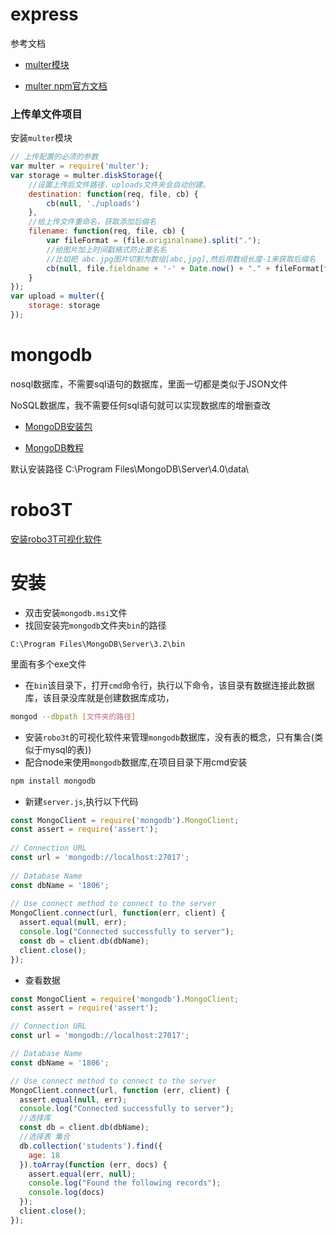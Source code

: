 # express

参考文档

- [multer模块](https://github.com/Wscats/node-tutorial/tree/master/uploadFiles)

- [multer npm官方文档](https://www.npmjs.com/package/multer)

### 上传单文件项目

安装`multer`模块
```js
// 上传配置的必须的参数
var multer = require('multer');
var storage = multer.diskStorage({
	//设置上传后文件路径，uploads文件夹会自动创建。
	destination: function(req, file, cb) {
		cb(null, './uploads')
	},
	//给上传文件重命名，获取添加后缀名
	filename: function(req, file, cb) {
		var fileFormat = (file.originalname).split(".");
		//给图片加上时间戳格式防止重名名
		//比如把 abc.jpg图片切割为数组[abc,jpg],然后用数组长度-1来获取后缀名
		cb(null, file.fieldname + '-' + Date.now() + "." + fileFormat[fileFormat.length - 1]);
	}
});
var upload = multer({
	storage: storage
});
```

# mongodb

nosql数据库，不需要sql语句的数据库，里面一切都是类似于JSON文件

NoSQL数据库，我不需要任何sql语句就可以实现数据库的增删查改

- [MongoDB安装包](https://www.mongodb.com/download-center/community)

- [MongoDB教程](https://github.com/Wscats/node-tutorial/issues/20)

默认安装路径
C:\Program Files\MongoDB\Server\4.0\data\

# robo3T

[安装robo3T可视化软件](https://robomongo.org/)

# 安装


- 双击安装`mongodb.msi`文件
- 找回安装完`mongodb`文件夹`bin`的路径
```
C:\Program Files\MongoDB\Server\3.2\bin
```
里面有多个exe文件
- 在`bin`该目录下，打开`cmd`命令行，执行以下命令，该目录有数据连接此数据库，该目录没库就是创建数据库成功，
```bash
mongod --dbpath [文件夹的路径]
```
- 安装`robo3t`的可视化软件来管理`mongodb`数据库，没有表的概念，只有集合(类似于mysql的表))
- 配合node来使用`mongodb`数据库,在项目目录下用cmd安装
```bash
npm install mongodb
```
- 新建`server.js`,执行以下代码
```js
const MongoClient = require('mongodb').MongoClient;
const assert = require('assert');
 
// Connection URL
const url = 'mongodb://localhost:27017';
 
// Database Name
const dbName = '1806';
 
// Use connect method to connect to the server
MongoClient.connect(url, function(err, client) {
  assert.equal(null, err);
  console.log("Connected successfully to server");
  const db = client.db(dbName);
  client.close();
});
```
- 查看数据
```js
const MongoClient = require('mongodb').MongoClient;
const assert = require('assert');

// Connection URL
const url = 'mongodb://localhost:27017';

// Database Name
const dbName = '1806';

// Use connect method to connect to the server
MongoClient.connect(url, function (err, client) {
  assert.equal(null, err);
  console.log("Connected successfully to server");
  //选择库
  const db = client.db(dbName);
  //选择表 集合
  db.collection('students').find({
    age: 18
  }).toArray(function (err, docs) {
    assert.equal(err, null);
    console.log("Found the following records");
    console.log(docs)
  });
  client.close();
});
```
